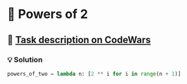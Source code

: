 # 📝 Powers of 2

## 🔗 [Task description on CodeWars](https://www.codewars.com/kata/57a083a57cb1f31db7000028)

### 💡 Solution

```python
powers_of_two = lambda n: [2 ** i for i in range(n + 1)]
```
